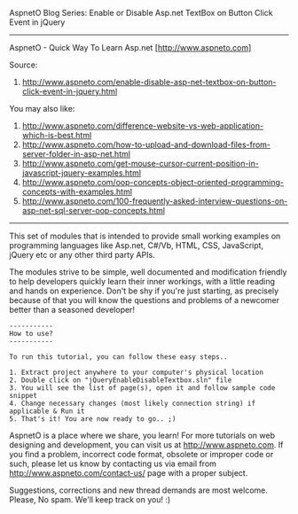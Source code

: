 AspnetO Blog Series: Enable or Disable Asp.net TextBox on Button Click Event in jQuery

------------------------------------------------------------------------------------
AspnetO - Quick Way To Learn Asp.net [http://www.aspneto.com]

Source:
1. http://www.aspneto.com/enable-disable-asp-net-textbox-on-button-click-event-in-jquery.html

You may also like:
1. http://www.aspneto.com/difference-website-vs-web-application-which-is-best.html
2. http://www.aspneto.com/how-to-upload-and-download-files-from-server-folder-in-asp-net.html
3. http://www.aspneto.com/get-mouse-cursor-current-position-in-javascript-jquery-examples.html
4. http://www.aspneto.com/oop-concepts-object-oriented-programming-concepts-with-examples.html
5. http://www.aspneto.com/100-frequently-asked-interview-questions-on-asp-net-sql-server-oop-concepts.html
------------------------------------------------------------------------------------

This set of modules that is intended to provide small working examples on programming languages like 
Asp.net, C#/Vb, HTML, CSS, JavaScript, jQuery etc or any other third party APIs.

The modules strive to be simple, well documented and modification friendly to help developers quickly learn 
their inner workings, with a little reading and hands on experience. Don't be shy if you're just starting, 
as precisely because of that you will know the questions and problems of a newcomer better than a seasoned developer!

	-----------
	How to use?
	-----------

	To run this tutorial, you can follow these easy steps..

	1. Extract project anywhere to your computer's physical location
	2. Double click on "jQueryEnableDisableTextbox.sln" file
	3. You will see the list of page(s), open it and follow sample code snippet
	4. Change necessary changes (most likely connection string) if applicable & Run it
	5. That's it! You are now ready to go.. ;)

AspnetO is a place where we share, you learn! For more tutorials on web designing and development, 
you can visit us at http://www.aspneto.com. If you find a problem, incorrect code format, 
obsolete or improper code or such, please let us know by contacting us via email 
from http://www.aspneto.com/contact-us/ page with a proper subject.

Suggestions, corrections and new thread demands are most welcome. Please, No spam. We'll keep track on you! :)
